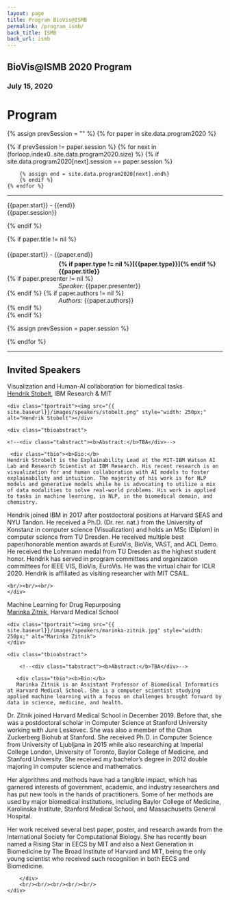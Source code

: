 ```yaml
---
layout: page
title: Program BioVis@ISMB
permalink: /program_ismb/
back_title: ISMB
back_url: ismb
---
```



## BioVis@ISMB 2020 Program

### July 15, 2020

<h1> Program </h1>

{% assign prevSession = "" %}
{% for paper in site.data.program2020 %}
  
  {% if prevSession != paper.session %}
	{% for next in (forloop.index0..site.data.program2020.size) %}
	        {% if site.data.program2020[next].session == paper.session %}
		
		{% assign end = site.data.program2020[next].end%}
		{% endif %}
   	{% endfor %}

  <hr class="style-one" />
  <div>
    <div class="sumTime2"> {{paper.start}} - {{end}}</div>
    <div class="sumContent">{{paper.session}}</div>
  </div>
  
  
  {% endif %}

  {% if paper.title != nil %}
  <div>
      <div class="sumTime" style="padding-top:5px;"> {{paper.start}} - {{paper.end}}</div>
	<div class="ttile" style="padding-left:120px; padding-top:5px;">
        <strong>
	 {% if paper.type != nil %}[{{paper.type}}]{% endif %}
	    {{paper.title}}
        </strong>
	</div>
	  {% if paper.presenter != nil %}
		<div class="sumDetail" style="padding-left:120px;"> <em>Speaker:</em> {{paper.presenter}}</div>
	  {% endif %}
          {% if paper.authors != nil %}
		<div class="sumDetail" style="padding-left:120px;"> <em>Authors:</em> {{paper.authors}}</div>
	  {% endif %}
  </div>
  {% endif %}
  
  {% assign prevSession = paper.session %}
  
{% endfor %}

<hr class="style-one">


## Invited Speakers

<div class="talk">
    <div class="ttitle">Visualization and Human-AI collaboration for biomedical tasks
</div>
    <div><span class="tspeaker"><a href="http://hendrik.strobelt.com">Hendrik Stobelt</a></span>, <span> IBM Research & MIT </span></div>

    <div class="tportrait"><img src="{{ site.baseurl}}/images/speakers/stobelt.png" style="width: 250px;" alt="Hendrik Stobelt"></div>

    <div class="tbioabstract"> 
	
	<!--<div class="tabstract"><b>Abstract:</b>TBA</div>-->
	
	 <div class="tbio"><b>Bio:</b>
	Hendrik Strobelt is the Explainability Lead at the MIT-IBM Watson AI Lab and Research Scientist at IBM Research. His recent research is on visualization for and human collaboration with AI models to foster explainability and intuition. The majority of his work is for NLP models and generative models while he is advocating to utilize a mix of data modalities to solve real-world problems. His work is applied to tasks in machine learning, in NLP, in the biomedical domain, and chemistry.

Hendrik joined IBM in 2017 after postdoctoral positions at Harvard SEAS and NYU Tandon. He received a Ph.D. (Dr. rer. nat.) from the University of Konstanz in computer science (Visualization) and holds an MSc (Diplom) in computer science from TU Dresden. He received multiple best paper/honorable mention awards at EuroVis, BioVis, VAST, and ACL Demo. He received the Lohrmann medal from TU Dresden as the highest student honor. Hendrik has served in program committees and organization committees for IEEE VIS, BioVis, EuroVis. He was the virtual chair for ICLR 2020. Hendrik is affiliated as visiting researcher with MIT CSAIL.
</div>
	
	<br/><br/><br/>
    </div>
</div>

<a name="sheelagh"></a>
<div class="talk">
    <div class="ttitle">Machine Learning for Drug Repurposing</div>
    <div><span class="tspeaker"><a href="https://dbmi.hms.harvard.edu/people/marinka-zitnik">Marinka Zitnik</a></span>, <span> Harvard Medical School </span></div>

    <div class="tportrait"><img src="{{ site.baseurl}}/images/speakers/marinka-zitnik.jpg" style="width: 250px;" alt="Marinka Zitnik">
    </div>

    <div class="tbioabstract">

        <!--<div class="tabstract"><b>Abstract:</b>TBA</div>-->

       <div class="tbio"><b>Bio:</b>
       Marinka Zitnik is an Assistant Professor of Biomedical Informatics at Harvard Medical School. She is a computer scientist studying applied machine learning with a focus on challenges brought forward by data in science, medicine, and health.

Dr. Zitnik joined Harvard Medical School in December 2019. Before that, she was a postdoctoral scholar in Computer Science at Stanford University working with Jure Leskovec. She was also a member of the Chan Zuckerberg Biohub at Stanford. She received Ph.D. in Computer Science from University of Ljubljana in 2015 while also researching at Imperial College London, University of Toronto, Baylor College of Medicine, and Stanford University. She received my bachelor’s degree in 2012 double majoring in computer science and mathematics.

Her algorithms and methods have had a tangible impact, which has garnered interests of government, academic, and industry researchers and has put new tools in the hands of practitioners. Some of her methods are used by major biomedical institutions, including Baylor College of Medicine, Karolinska Institute, Stanford Medical School, and Massachusetts General Hospital.

Her work received several best paper, poster, and research awards from the International Society for Computational Biology. She has recently been named a Rising Star in EECS by MIT and also a Next Generation in Biomedicine by The Broad Institute of Harvard and MIT, being the only young scientist who received such recognition in both EECS and Biomedicine.

        </div>
		<br/><br/><br/><br/><br/>
    </div>
</div>

<br>
<br>
